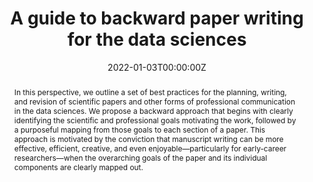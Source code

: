 ---
title: "A guide to backward paper writing for the data sciences"
authors:
- admin
- Kelly-Broen
- "Ella August"

date: "2022-01-03T00:00:00Z"
doi: "https://doi.org/10.1016/j.patter.2021.100423"

# Schedule page publish date (NOT publication's date).
publishDate: "2021-09-01T00:00:00Z"

# Publication type.
# Legend: 0 = Uncategorized; 1 = Conference paper; 2 = Journal article;
# 3 = Preprint / Working Paper; 4 = Report; 5 = Book; 6 = Book section;
# 7 = Thesis; 8 = Patent
publication_types: ["2"]

# Publication name and optional abbreviated publication name.
publication: "Patterns"
publication_short: "Patterns"

abstract: "In this perspective, we outline a set of best practices for the planning, writing, and revision of scientific papers and other forms of professional communication in the data sciences. We propose a backward approach that begins with clearly identifying the scientific and professional goals motivating the work, followed by a purposeful mapping from those goals to each section of a paper. This approach is motivated by the conviction that manuscript writing can be more effective, efficient, creative, and even enjoyable—particularly for early-career researchers—when the overarching goals of the paper and its individual components are clearly mapped out."

# Summary. An optional shortened abstract.
# summary: 

tags:
- Data Science
- Scientific Writing

featured: false

links:
- name: Online Access
  url: "https://www.cell.com/patterns/fulltext/S2666-3899(21)00306-8"
# url_pdf: 
# url_code: '#'
# url_dataset: '#'
# url_poster: '#'
# url_project: ''
# url_slides: ''
# url_source: '#'
# url_video: '#'

# Featured image
# To use, add an image named `featured.jpg/png` to your page's folder. 
# image:
#   caption: ''
#   focal_point: ""
#   preview_only: false

# Associated Projects (optional).
#   Associate this publication with one or more of your projects.
#   Simply enter your project's folder or file name without extension.
#   E.g. `internal-project` references `content/project/internal-project/index.md`.
#   Otherwise, set `projects: []`.
# projects: 

# Slides (optional).
#   Associate this publication with Markdown slides.
#   Simply enter your slide deck's filename without extension.
#   E.g. `slides: "example"` references `content/slides/example/index.md`.
#   Otherwise, set `slides: ""`.
slides: ""
---